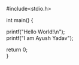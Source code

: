 #include<stdio.h>

int main() {

   printf("Hello World!\n");
   <br>
   printf("I am Ayush Yadav");

return 0;
<br>
}
